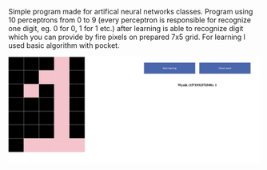 Simple program made for artifical neural networks classes. Program using 10 perceptrons from 0 to 9 (every perceptron is responsible for recognize one digit, eg. 0 for 0, 1 for 1 etc.) after learning is able to recognize digit which you can provide by fire pixels on prepared 7x5 grid. For learning I used basic algorithm with pocket.

![Alt text](./assets/screen.png?raw=true "screen")
